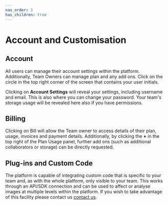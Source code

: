 ```yaml
---
nav_order: 3
has_children: true
---
```


# Account and Customisation

## Account

All users can manage their account settings within the platform.
Additionally, Team Owners can manage plan and any add ons.
Click on the circle in the top right corner of the screen that contains your user initials.

Clicking on **Account Settings** will reveal your settings, including username and email.
This is also where you can change your password.
Your team's storage usage will be revealed here also if you have permissions.

## Billing

Clicking on Bill will allow the Team owner to access details of their plan, usage, invoices and payment details.
Additionally, by clicking the **+** in the top right of the Plan Usage panel, further add ons (such as additional collaborators or storage) can be directly requested.

## Plug-ins and Custom Code

The platform is capable of integrating custom code that is specific to your team and, as with the whole platform, only visible to your team.
This works through an API/SDK connection and can be used to affect or analyse images at multiple levels within the platform.
If you wish to take advantage of this facility please contact us [contact us](https://gliff.ai/contact).
